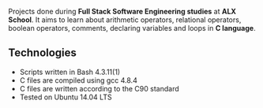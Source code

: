 Projects done during **Full Stack Software Engineering studies** at **ALX School**. It aims to learn about arithmetic operators, relational 
operators, boolean operators, comments, declaring variables and loops in **C language**. 

## Technologies
* Scripts written in Bash 4.3.11(1)
* C files are compiled using gcc 4.8.4
* C files are written according to the C90 standard
* Tested on Ubuntu 14.04 LTS
